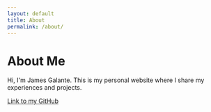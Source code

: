 ```yaml
---
layout: default
title: About
permalink: /about/
---
```


# About Me

Hi, I'm James Galante. This is my personal website where I share my experiences and projects.

[Link to my GitHub](https://github.com/jamesgalante)
